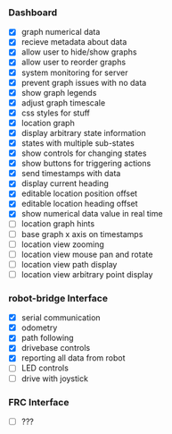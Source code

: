 ### Dashboard
- [x] graph numerical data
- [x] recieve metadata about data
- [x] allow user to hide/show graphs
- [x] allow user to reorder graphs
- [x] system monitoring for server
- [x] prevent graph issues with no data
- [x] show graph legends
- [x] adjust graph timescale
- [x] css styles for stuff
- [x] location graph
- [x] display arbitrary state information
- [x] states with multiple sub-states
- [x] show controls for changing states
- [x] show buttons for triggering actions
- [x] send timestamps with data
- [x] display current heading
- [x] editable location position offset
- [x] editable location heading offset
- [x] show numerical data value in real time
- [ ] location graph hints
- [ ] base graph x axis on timestamps
- [ ] location view zooming
- [ ] location view mouse pan and rotate
- [ ] location view path display
- [ ] location view arbitrary point display

### robot-bridge Interface
- [x] serial communication
- [x] odometry
- [x] path following
- [x] drivebase controls
- [x] reporting all data from robot
- [ ] LED controls
- [ ] drive with joystick

### FRC Interface
- [ ] ???

